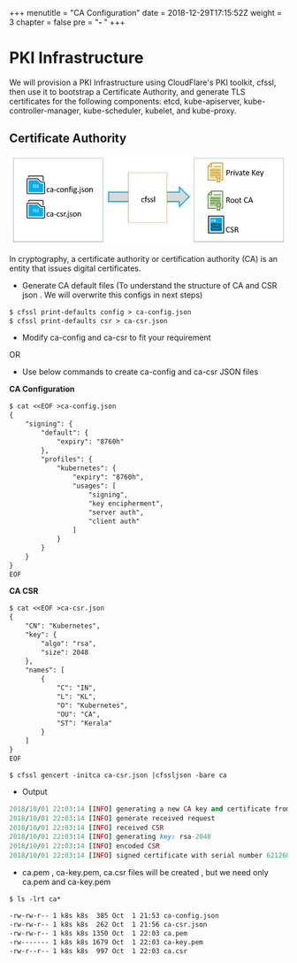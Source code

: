 +++
menutitle = "CA Configuration"
date = 2018-12-29T17:15:52Z
weight = 3
chapter = false
pre = "<b>- </b>"
+++

# PKI Infrastructure

We will provision a PKI Infrastructure using CloudFlare's PKI toolkit, cfssl, then use it to bootstrap a Certificate Authority,
and generate TLS certificates for the following components: etcd, kube-apiserver, kube-controller-manager, kube-scheduler, kubelet,
and kube-proxy.

## Certificate Authority

![CA](ca.jpg?class=shadow&width=70pc)

In cryptography, a certificate authority or certification authority (CA) is an entity that issues digital certificates.

- Generate CA default files (To understand the structure of CA and CSR json . We will overwrite this configs in next steps)

```shell
$ cfssl print-defaults config > ca-config.json
$ cfssl print-defaults csr > ca-csr.json
```
- Modify ca-config and ca-csr to fit your requirement

OR

- Use below commands to create ca-config and ca-csr JSON files

**CA Configuration**

```shell
$ cat <<EOF >ca-config.json
{
    "signing": {
        "default": {
            "expiry": "8760h"
        },
        "profiles": {
            "kubernetes": {
                "expiry": "8760h",
                "usages": [
                    "signing",
                    "key encipherment",
                    "server auth",
                    "client auth"
                ]
            }
        }
    }
}
EOF
```
**CA CSR**

```shell
$ cat <<EOF >ca-csr.json
{
    "CN": "Kubernetes",
    "key": {
        "algo": "rsa",
        "size": 2048
    },
    "names": [
        {
            "C": "IN",
            "L": "KL",
            "O": "Kubernetes",
            "OU": "CA",
            "ST": "Kerala"
        }
    ]
}
EOF
```

```shell
$ cfssl gencert -initca ca-csr.json |cfssljson -bare ca
```

- Output

```ruby
2018/10/01 22:03:14 [INFO] generating a new CA key and certificate from CSR
2018/10/01 22:03:14 [INFO] generate received request
2018/10/01 22:03:14 [INFO] received CSR
2018/10/01 22:03:14 [INFO] generating key: rsa-2048
2018/10/01 22:03:14 [INFO] encoded CSR
2018/10/01 22:03:14 [INFO] signed certificate with serial number 621260968886516247086480084671432552497699065843
```

- ca.pem , ca-key.pem, ca.csr files will be created , but we need only ca.pem and ca-key.pem

```shell
$ ls -lrt ca*
```

```
-rw-rw-r-- 1 k8s k8s  385 Oct  1 21:53 ca-config.json
-rw-rw-r-- 1 k8s k8s  262 Oct  1 21:56 ca-csr.json
-rw-rw-r-- 1 k8s k8s 1350 Oct  1 22:03 ca.pem
-rw------- 1 k8s k8s 1679 Oct  1 22:03 ca-key.pem
-rw-r--r-- 1 k8s k8s  997 Oct  1 22:03 ca.csr
```
